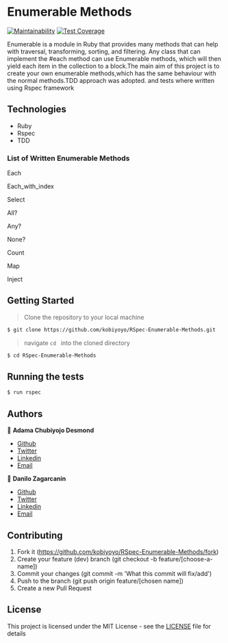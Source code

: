 # Enumerable Methods
[![Maintainability](https://api.codeclimate.com/v1/badges/52f20ff6b0872acae68f/maintainability)](https://codeclimate.com/github/kobiyoyo/RSpec-Enumerable-Methods/maintainability)  [![Test Coverage](https://api.codeclimate.com/v1/badges/52f20ff6b0872acae68f/test_coverage)](https://codeclimate.com/github/kobiyoyo/RSpec-Enumerable-Methods/test_coverage)

Enumerable is a module in Ruby that provides many methods that can help with traversal, transforming, sorting, and filtering. Any class that can implement the #each method can use Enumerable methods, which will then yield each item in the collection to a block.The main aim of this project is to create your own enumerable methods,which has the same behaviour with the normal methods.TDD approach was adopted. and tests where written using Rspec framework
## Technologies

- Ruby
- Rspec
- TDD

### List of Written Enumerable Methods
Each

Each_with_index

Select

All?

Any?

None?

Count

Map

Inject

## Getting Started

> Clone the repository to your local machine

```sh
$ git clone https://github.com/kobiyoyo/RSpec-Enumerable-Methods.git
```

> navigate ```cd ``` into the cloned directory

```sh
$ cd RSpec-Enumerable-Methods
```
## Running the tests
```sh
$ run rspec
```
## Authors

👤 **Adama Chubiyojo Desmond**

-  [Github](https://github.com/kobiyoyo)
-  [Twitter](https://twitter.com/_kobiyoyo)
-  [Linkedin](https://www.linkedin.com/in/chubiyojo-adama/)
-  [Email](mailto:adamachubi@gmail.com)

👤 **Danilo Zagarcanin**

- [Github](https://github.com/danilozag1992)
- [Twitter](https://twitter.com/danilo96061514)
- [Linkedin](https://www.linkedin.com/in/danilo-zagarcanin-88169b185/)
- [Email](mailto:danilozagarcanin@gmail.com)

## Contributing

1. Fork it (https://github.com/kobiyoyo/RSpec-Enumerable-Methods/fork)
2. Create your feature (dev) branch (git checkout -b feature/[choose-a-name])
3. Commit your changes (git commit -m 'What this commit will fix/add')
4. Push to the branch (git push origin feature/[chosen name])
5. Create a new Pull Request

## License

This project is licensed under the MIT License - see the [LICENSE](./LICENSE.md) file for details
